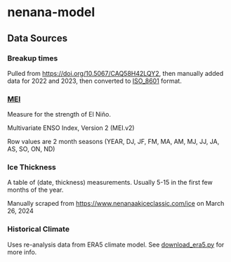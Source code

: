 # nenana-model


## Data Sources

### Breakup times

Pulled from https://doi.org/10.5067/CAQ58H42LQY2,
then manually added data for 2022 and 2023, then converted
to [ISO_8601](https://en.wikipedia.org/wiki/ISO_8601) format.

### [MEI](https://www.psl.noaa.gov/enso/mei)

Measure for the strength of El Niño.

Multivariate ENSO Index, Version 2 (MEI.v2)

Row values are 2 month seasons (YEAR, DJ, JF, FM, MA, AM, MJ, JJ, JA, AS, SO, ON, ND)


### Ice Thickness

A table of (date, thickness) measurements. Usually 5-15 in the first few months
of the year.

Manually scraped from https://www.nenanaakiceclassic.com/ice on March 26, 2024


### Historical Climate

Uses re-analysis data from ERA5 climate model. See [download_era5.py]() for more info.